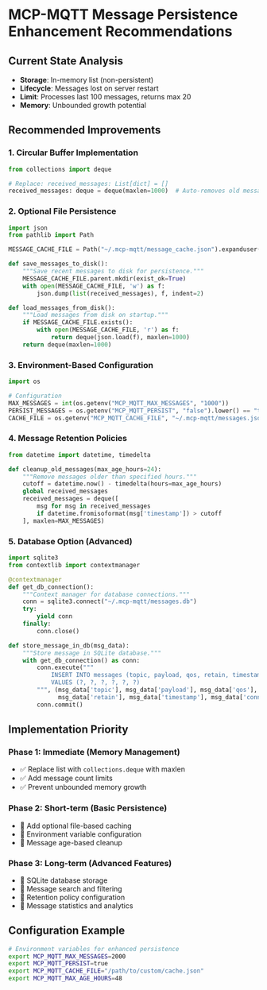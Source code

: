 # MCP-MQTT Message Persistence Enhancement Recommendations

## Current State Analysis
- **Storage**: In-memory list (non-persistent)
- **Lifecycle**: Messages lost on server restart
- **Limit**: Processes last 100 messages, returns max 20
- **Memory**: Unbounded growth potential

## Recommended Improvements

### 1. Circular Buffer Implementation
```python
from collections import deque

# Replace: received_messages: List[dict] = []
received_messages: deque = deque(maxlen=1000)  # Auto-removes old messages
```

### 2. Optional File Persistence
```python
import json
from pathlib import Path

MESSAGE_CACHE_FILE = Path("~/.mcp-mqtt/message_cache.json").expanduser()

def save_messages_to_disk():
    """Save recent messages to disk for persistence."""
    MESSAGE_CACHE_FILE.parent.mkdir(exist_ok=True)
    with open(MESSAGE_CACHE_FILE, 'w') as f:
        json.dump(list(received_messages), f, indent=2)

def load_messages_from_disk():
    """Load messages from disk on startup."""
    if MESSAGE_CACHE_FILE.exists():
        with open(MESSAGE_CACHE_FILE, 'r') as f:
            return deque(json.load(f), maxlen=1000)
    return deque(maxlen=1000)
```

### 3. Environment-Based Configuration
```python
import os

# Configuration
MAX_MESSAGES = int(os.getenv("MCP_MQTT_MAX_MESSAGES", "1000"))
PERSIST_MESSAGES = os.getenv("MCP_MQTT_PERSIST", "false").lower() == "true"
CACHE_FILE = os.getenv("MCP_MQTT_CACHE_FILE", "~/.mcp-mqtt/messages.json")
```

### 4. Message Retention Policies
```python
from datetime import datetime, timedelta

def cleanup_old_messages(max_age_hours=24):
    """Remove messages older than specified hours."""
    cutoff = datetime.now() - timedelta(hours=max_age_hours)
    global received_messages
    received_messages = deque([
        msg for msg in received_messages 
        if datetime.fromisoformat(msg['timestamp']) > cutoff
    ], maxlen=MAX_MESSAGES)
```

### 5. Database Option (Advanced)
```python
import sqlite3
from contextlib import contextmanager

@contextmanager
def get_db_connection():
    """Context manager for database connections."""
    conn = sqlite3.connect("~/.mcp-mqtt/messages.db")
    try:
        yield conn
    finally:
        conn.close()

def store_message_in_db(msg_data):
    """Store message in SQLite database."""
    with get_db_connection() as conn:
        conn.execute("""
            INSERT INTO messages (topic, payload, qos, retain, timestamp, connection_id)
            VALUES (?, ?, ?, ?, ?, ?)
        """, (msg_data['topic'], msg_data['payload'], msg_data['qos'], 
              msg_data['retain'], msg_data['timestamp'], msg_data['connection_id']))
        conn.commit()
```

## Implementation Priority

### Phase 1: Immediate (Memory Management)
- ✅ Replace list with `collections.deque` with maxlen
- ✅ Add message count limits
- ✅ Prevent unbounded memory growth

### Phase 2: Short-term (Basic Persistence)
- 📝 Add optional file-based caching
- 📝 Environment variable configuration
- 📝 Message age-based cleanup

### Phase 3: Long-term (Advanced Features)
- 🔮 SQLite database storage
- 🔮 Message search and filtering
- 🔮 Retention policy configuration
- 🔮 Message statistics and analytics

## Configuration Example
```bash
# Environment variables for enhanced persistence
export MCP_MQTT_MAX_MESSAGES=2000
export MCP_MQTT_PERSIST=true
export MCP_MQTT_CACHE_FILE="/path/to/custom/cache.json"
export MCP_MQTT_MAX_AGE_HOURS=48
```
